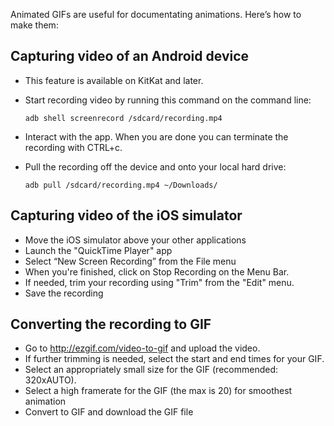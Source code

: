 Animated GIFs are useful for documentating animations. Here’s how to make them:

## Capturing video of an Android device

 * This feature is available on KitKat and later.
 * Start recording video by running this command on the command line:

    ```adb shell screenrecord /sdcard/recording.mp4```

 * Interact with the app. When you are done you can terminate the recording with CTRL+c.

 * Pull the recording off the device and onto your local hard drive:

    ```adb pull /sdcard/recording.mp4 ~/Downloads/```

## Capturing video of the iOS simulator

 * Move the iOS simulator above your other applications
 * Launch the "QuickTime Player" app
 * Select “New Screen Recording” from the File menu
 * When you're finished, click on Stop Recording on the Menu Bar.
 * If needed, trim your recording using "Trim" from the "Edit" menu.
 * Save the recording

## Converting the recording to GIF

 * Go to http://ezgif.com/video-to-gif and upload the video.
 * If further trimming is needed, select the start and end times for your GIF.
 * Select an appropriately small size for the GIF (recommended: 320xAUTO).
 * Select a high framerate for the GIF (the max is 20) for smoothest animation
 * Convert to GIF and download the GIF file
